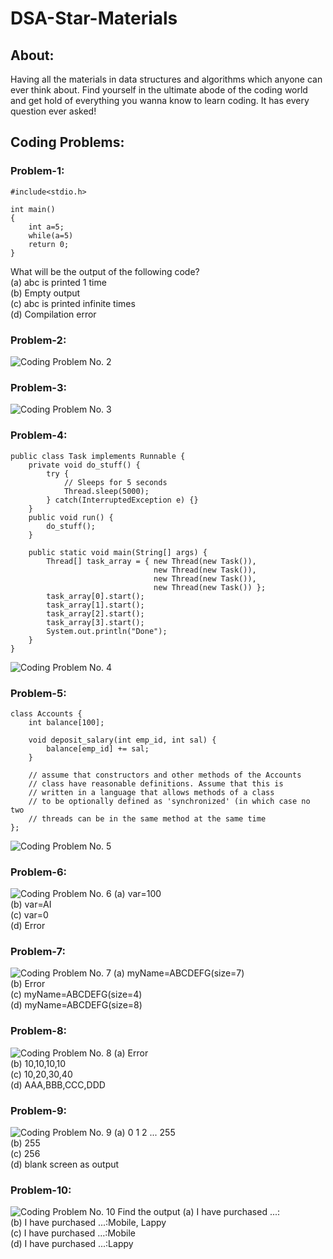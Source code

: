 # DSA-Star-Materials

## About:
Having all the materials in data structures and algorithms which anyone can ever think about. Find yourself in the ultimate abode of the coding world and get hold of everything you wanna know to learn coding. It has every question ever asked!

## Coding Problems:

### Problem-1:
```
#include<stdio.h>

int main()
{
    int a=5;
    while(a=5)
    return 0;
}
```
What will be the output of the following code? <br>
(a) abc is printed 1 time <br>
(b) Empty output <br>
(c) abc is printed infinite times <br>
(d) Compilation error

### Problem-2:
![Coding Problem No. 2](https://github.com/astrodestroyergithub/DSA-Star-Materials/blob/master/Assets/1.png)

### Problem-3:
![Coding Problem No. 3](https://github.com/astrodestroyergithub/DSA-Star-Materials/blob/master/Assets/2.png)

### Problem-4:
```
public class Task implements Runnable {
    private void do_stuff() {
        try {
            // Sleeps for 5 seconds
            Thread.sleep(5000);
        } catch(InterruptedException e) {}
    }
    public void run() {
        do_stuff();
    }

    public static void main(String[] args) {
        Thread[] task_array = { new Thread(new Task()),
                                new Thread(new Task()),
                                new Thread(new Task()),
                                new Thread(new Task()) };
        task_array[0].start();
        task_array[1].start();
        task_array[2].start();
        task_array[3].start();
        System.out.println("Done");
    }
}
```
![Coding Problem No. 4](https://github.com/astrodestroyergithub/DSA-Star-Materials/blob/master/Assets/3.png)

### Problem-5:
```
class Accounts {
    int balance[100];
    
    void deposit_salary(int emp_id, int sal) {
        balance[emp_id] += sal;
    }
    
    // assume that constructors and other methods of the Accounts
    // class have reasonable definitions. Assume that this is
    // written in a language that allows methods of a class
    // to be optionally defined as 'synchronized' (in which case no two
    // threads can be in the same method at the same time
};
```
![Coding Problem No. 5](https://github.com/astrodestroyergithub/DSA-Star-Materials/blob/master/Assets/4.png)

### Problem-6:
![Coding Problem No. 6](https://github.com/astrodestroyergithub/DSA-Star-Materials/blob/master/Assets/5.png)
(a) var=100 <br>
(b) var=AI <br>
(c) var=0 <br>
(d) Error

### Problem-7:
![Coding Problem No. 7](https://github.com/astrodestroyergithub/DSA-Star-Materials/blob/master/Assets/6.png)
(a) myName=ABCDEFG(size=7) <br>
(b) Error <br>
(c) myName=ABCDEFG(size=4) <br>
(d) myName=ABCDEFG(size=8)

### Problem-8:
![Coding Problem No. 8](https://github.com/astrodestroyergithub/DSA-Star-Materials/blob/master/Assets/7.png)
(a) Error <br>
(b) 10,10,10,10 <br>
(c) 10,20,30,40 <br>
(d) AAA,BBB,CCC,DDD

### Problem-9:
![Coding Problem No. 9](https://github.com/astrodestroyergithub/DSA-Star-Materials/blob/master/Assets/8.png)
(a) 0 1 2 ... 255 <br>
(b) 255 <br>
(c) 256 <br>
(d) blank screen as output

### Problem-10:
![Coding Problem No. 10](https://github.com/astrodestroyergithub/DSA-Star-Materials/blob/master/Assets/9.png)
Find the output
(a) I have purchased ...: <br>
(b) I have purchased ...:Mobile, Lappy <br>
(c) I have purchased ...:Mobile <br>
(d) I have purchased ...:Lappy